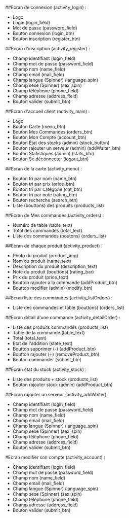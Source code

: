 ##Ecran de connexion (activity_login) :
- Logo
- Login (login_field)
- Mot de passe (password_field)
- Bouton connexion (login_btn)
- Bouton inscription (register_btn)

##Ecran d'inscription (activity_register) :
- Champ identifiant (login_field)
- Champ mot de passe (password_field)
- Champ nom (name_field)
- Champ email (mail_field)
- Champ langue (Spinner) (language_spin)
- Champ sexe (Spinner) (sex_spin)
- Champ téléphone (phone_field)
- Champ adresse (address_field)
- Bouton valider (submit_btn)

##Ecran d'accueil client (activity_main) :
- Logo
- Bouton Carte (menu_btn)
- Bouton Mes Commandes (orders_btn)
- Bouton Mon Compte (account_btn)
- Bouton État des stocks (admin) (stock_button)
- Bouton rajouter un serveur (admin) (addWaiter_btn)
- Bouton Statistiques (admin) (stats_btn)
- Bouton Se déconnecter (logout_btn)

##Ecran de la carte (activity_menu) :
- Bouton tri par nom (name_btn)
- Bouton tri par prix (price_btn)
- Bouton tri par catégorie (cat_btn)
- Bouton tri par note (rating_btn)
- Bouton recherche (search_btn)
- Liste (bouttons) des produits (products_list)

##Ecran de Mes commandes (activity_orders) :
- Numéro de table (table_text)
- Total des commandes (total_text)
- Liste des commandes (boutons) (orders_list)

##Ecran de chaque produit (activity_product) :
- Photo du produit (product_img)
- Nom du produit (name_text)
- Description du produit (description_text)
- Note du produit (bouttons) (rating_bar)
- Prix du produit (price_text)
- Boutton rajouter à la commande (addProduct_btn)
- Boutton modifier (admin) (modify_btn)

##Ecran liste des commandes (activity_listOrders) :
- Liste des commandes et table (bouttons) (orders_list)

##Ecran détail d'une commande (activity_detailOrder) :
- Liste des produits commandés (products_list)
- Table de la commande (table_text)
- Total (total_text)
- Etat de l'addition (state_text)
- Boutton supprimer (-) (addProduct_btn)
- Boutton rajouter (+) (removeProduct_btn)
- Bouton commander (submit_btn)

##Ecran état du stock (activity_stock) :
- Liste des produits + stock (products_list)
- Bouton rajouter stock (admin) (addProduct_btn)

##Ecran rajouter un serveur (activity_addWaiter)
- Champ identifiant (login_field)
- Champ mot de passe (password_field)
- Champ nom (name_field)
- Champ email (mail_field)
- Champ langue (Spinner) (language_spin)
- Champ sexe (Spinner) (sex_spin)
- Champ téléphone (phone_field)
- Champ adresse (address_field)
- Bouton valider (submit_btn)

#Ecran modifier son compte (activity_account) :
- Champ identifiant (login_field)
- Champ mot de passe (password_field)
- Champ nom (name_field)
- Champ email (mail_field)
- Champ langue (Spinner) (language_spin)
- Champ sexe (Spinner) (sex_spin)
- Champ téléphone (phone_field)
- Champ adresse (address_field)
- Bouton valider (submit_btn)

